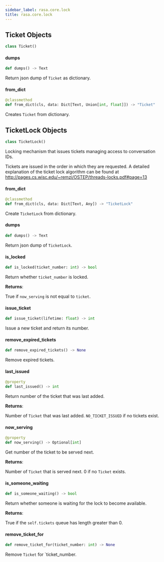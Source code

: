 ```yaml
---
sidebar_label: rasa.core.lock
title: rasa.core.lock
---
```

## Ticket Objects

```python
class Ticket()
```

#### dumps

```python
def dumps() -> Text
```

Return json dump of `Ticket` as dictionary.

#### from\_dict

```python
@classmethod
def from_dict(cls, data: Dict[Text, Union[int, float]]) -> "Ticket"
```

Creates `Ticket` from dictionary.

## TicketLock Objects

```python
class TicketLock()
```

Locking mechanism that issues tickets managing access to conversation IDs.

Tickets are issued in the order in which they are requested. A detailed
explanation of the ticket lock algorithm can be found at
http://pages.cs.wisc.edu/~remzi/OSTEP/threads-locks.pdf#page=13

#### from\_dict

```python
@classmethod
def from_dict(cls, data: Dict[Text, Any]) -> "TicketLock"
```

Create `TicketLock` from dictionary.

#### dumps

```python
def dumps() -> Text
```

Return json dump of `TicketLock`.

#### is\_locked

```python
def is_locked(ticket_number: int) -> bool
```

Return whether `ticket_number` is locked.

**Returns**:

  True if `now_serving` is not equal to `ticket`.

#### issue\_ticket

```python
def issue_ticket(lifetime: float) -> int
```

Issue a new ticket and return its number.

#### remove\_expired\_tickets

```python
def remove_expired_tickets() -> None
```

Remove expired tickets.

#### last\_issued

```python
@property
def last_issued() -> int
```

Return number of the ticket that was last added.

**Returns**:

  Number of `Ticket` that was last added. `NO_TICKET_ISSUED` if no
  tickets exist.

#### now\_serving

```python
@property
def now_serving() -> Optional[int]
```

Get number of the ticket to be served next.

**Returns**:

  Number of `Ticket` that is served next. 0 if no `Ticket` exists.

#### is\_someone\_waiting

```python
def is_someone_waiting() -> bool
```

Return whether someone is waiting for the lock to become available.

**Returns**:

  True if the `self.tickets` queue has length greater than 0.

#### remove\_ticket\_for

```python
def remove_ticket_for(ticket_number: int) -> None
```

Remove `Ticket` for `ticket_number.

